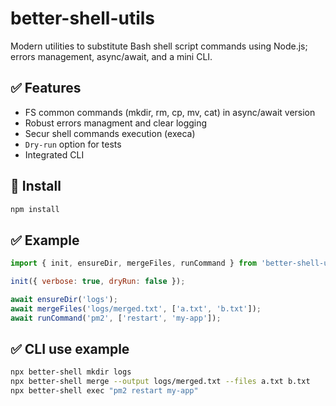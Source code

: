 # better-shell-utils

Modern utilities to substitute Bash shell script commands using Node.js; errors management, async/await, and a mini CLI.

## ✅ Features
- FS common commands (mkdir, rm, cp, mv, cat) in async/await version
- Robust errors managment and clear logging
- Secur shell commands execution (execa)
- `Dry-run` option for tests
- Integrated CLI

## 🚀 Install
```bash
npm install
```

## ✅ Example
```javascript
import { init, ensureDir, mergeFiles, runCommand } from 'better-shell-utils';

init({ verbose: true, dryRun: false });

await ensureDir('logs');
await mergeFiles('logs/merged.txt', ['a.txt', 'b.txt']);
await runCommand('pm2', ['restart', 'my-app']);
```

## ✅ CLI use example
```bash
npx better-shell mkdir logs
npx better-shell merge --output logs/merged.txt --files a.txt b.txt
npx better-shell exec "pm2 restart my-app"
```
